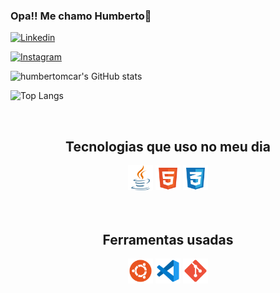 ### Opa!! Me chamo Humberto🦵

[![Linkedin](https://img.shields.io/badge/LinkedIn-0077B5?style=for-the-badge&logo=linkedin&logoColor=white)](www.linkedin.com/in/humberto-carneiro-674927235)

[![Instagram](https://img.shields.io/badge/Instagram-E4405F?style=for-the-badge&logo=instagram&logoColor=white)]([www.linkedin.com/in/humberto-carneiro-674927235](https://www.instagram.com/humberto.carneiro0/))


![humbertomcar's GitHub stats](https://github-readme-stats.vercel.app/api?username=humbertomcar&theme=onedark)

![Top Langs](https://github-readme-stats.vercel.app/api/top-langs/?username=anuraghazra&hide_progress=true)



<div style="display: inline_block; text-align: center"><br>
    <h2>Tecnologias que uso no meu dia</h2>
    <img alt="java" src="./images/java-svgrepo-com.svg" width = 40 style="align_items:">
    <img alt="HTML" src="./images/html-5-svgrepo-com.svg" width = 40>
    <img alt="CSS" src="./images/css-3-svgrepo-com.svg" width = 40>
</div>
<br>
<br>
<div style="display: inline_block; text-align: center">
    <h2>Ferramentas usadas</h2>
    <img alt="Ubuntu" src="./images/ubuntu-svgrepo-com.svg" width = 40>
    <img alt="Vscode" src="./images/vscode-svgrepo-com.svg" width = 40>
    <img alt="Git" src="./images/git-svgrepo-com.svg" width = 40>
</div>